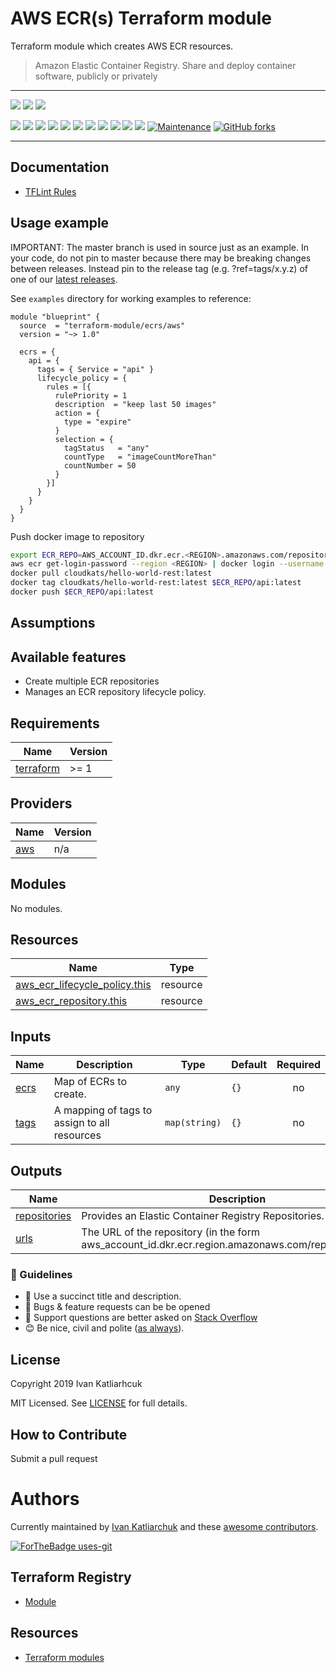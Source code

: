 # AWS ECR(s) Terraform module

Terraform module which creates AWS ECR resources.

> Amazon Elastic Container Registry. Share and deploy container software, publicly or privately

---

![](https://github.com/terraform-aws-modules/terraform-aws-ecr/workflows/release/badge.svg)
![](https://github.com/terraform-aws-modules/terraform-aws-ecr/workflows/commit-check/badge.svg)
![](https://github.com/terraform-aws-modules/terraform-aws-ecr/workflows/labeler/badge.svg)

[![](https://img.shields.io/github/license/terraform-aws-modules/terraform-aws-ecr)](https://github.com/terraform-aws-modules/terraform-aws-ecr)
![](https://img.shields.io/github/v/tag/terraform-aws-modules/terraform-aws-ecr)
![](https://img.shields.io/issues/github/terraform-aws-modules/terraform-aws-ecr)
![](https://img.shields.io/github/issues/terraform-aws-modules/terraform-aws-ecr)
![](https://img.shields.io/github/issues-closed/terraform-aws-modules/terraform-aws-ecr)
[![](https://img.shields.io/github/languages/code-size/terraform-aws-modules/terraform-aws-ecr)](https://github.com/terraform-aws-modules/terraform-aws-ecr)
[![](https://img.shields.io/github/repo-size/terraform-aws-modules/terraform-aws-ecr)](https://github.com/terraform-aws-modules/terraform-aws-ecr)
![](https://img.shields.io/github/languages/top/terraform-aws-modules/terraform-aws-ecr?color=green&logo=terraform&logoColor=blue)
![](https://img.shields.io/github/commit-activity/m/terraform-aws-modules/terraform-aws-ecr)
![](https://img.shields.io/github/contributors/terraform-aws-modules/terraform-aws-ecr)
![](https://img.shields.io/github/last-commit/terraform-aws-modules/terraform-aws-ecr)
[![Maintenance](https://img.shields.io/badge/Maintenu%3F-oui-green.svg)](https://GitHub.com/terraform-aws-modules/terraform-aws-ecr/graphs/commit-activity)
[![GitHub forks](https://img.shields.io/github/forks/terraform-aws-modules/terraform-aws-ecr.svg?style=social&label=Fork)](https://github.com/terraform-aws-modules/terraform-aws-ecr)

---

## Documentation

- [TFLint Rules](https://github.com/terraform-linters/tflint/tree/master/docs/rules)

## Usage example

IMPORTANT: The master branch is used in source just as an example. In your code, do not pin to master because there may be breaking changes between releases. Instead pin to the release tag (e.g. ?ref=tags/x.y.z) of one of our [latest releases](https://github.com/terraform-aws-modules/terraform-aws-ecr/releases).

See `examples` directory for working examples to reference:

```hcl
module "blueprint" {
  source  = "terraform-module/ecrs/aws"
  version = "~> 1.0"

  ecrs = {
    api = {
      tags = { Service = "api" }
      lifecycle_policy = {
        rules = [{
          rulePriority = 1
          description  = "keep last 50 images"
          action = {
            type = "expire"
          }
          selection = {
            tagStatus   = "any"
            countType   = "imageCountMoreThan"
            countNumber = 50
          }
        }]
      }
    }
  }
}
```

Push docker image to repository

```sh
export ECR_REPO=AWS_ACCOUNT_ID.dkr.ecr.<REGION>.amazonaws.com/repositoryName
aws ecr get-login-password --region <REGION> | docker login --username AWS --password-stdin $ECR_REPO
docker pull cloudkats/hello-world-rest:latest
docker tag cloudkats/hello-world-rest:latest $ECR_REPO/api:latest
docker push $ECR_REPO/api:latest
```

## Assumptions

## Available features

- Create multiple ECR repositories
- Manages an ECR repository lifecycle policy.

<!-- BEGINNING OF PRE-COMMIT-TERRAFORM DOCS HOOK -->
## Requirements

| Name | Version |
|------|---------|
| <a name="requirement_terraform"></a> [terraform](#requirement\_terraform) | >= 1 |

## Providers

| Name | Version |
|------|---------|
| <a name="provider_aws"></a> [aws](#provider\_aws) | n/a |

## Modules

No modules.

## Resources

| Name | Type |
|------|------|
| [aws_ecr_lifecycle_policy.this](https://registry.terraform.io/providers/hashicorp/aws/latest/docs/resources/ecr_lifecycle_policy) | resource |
| [aws_ecr_repository.this](https://registry.terraform.io/providers/hashicorp/aws/latest/docs/resources/ecr_repository) | resource |

## Inputs

| Name | Description | Type | Default | Required |
|------|-------------|------|---------|:--------:|
| <a name="input_ecrs"></a> [ecrs](#input\_ecrs) | Map of ECRs to create. | `any` | `{}` | no |
| <a name="input_tags"></a> [tags](#input\_tags) | A mapping of tags to assign to all resources | `map(string)` | `{}` | no |

## Outputs

| Name | Description |
|------|-------------|
| <a name="output_repositories"></a> [repositories](#output\_repositories) | Provides an Elastic Container Registry Repositories. |
| <a name="output_urls"></a> [urls](#output\_urls) | The URL of the repository (in the form aws\_account\_id.dkr.ecr.region.amazonaws.com/repositoryName). |
<!-- END OF PRE-COMMIT-TERRAFORM DOCS HOOK -->


### :memo: Guidelines

 - :memo: Use a succinct title and description.
 - :bug: Bugs & feature requests can be be opened
 - :signal_strength: Support questions are better asked on [Stack Overflow](https://stackoverflow.com/)
 - :blush: Be nice, civil and polite ([as always](http://contributor-covenant.org/version/1/4/)).

## License

Copyright 2019 Ivan Katliarhcuk

MIT Licensed. See [LICENSE](./LICENSE) for full details.

## How to Contribute

Submit a pull request

# Authors

Currently maintained by [Ivan Katliarchuk](https://github.com/ivankatliarchuk) and these [awesome contributors](https://github.com/terraform-aws-modules/terraform-aws-ecr/graphs/contributors).

[![ForTheBadge uses-git](http://ForTheBadge.com/images/badges/uses-git.svg)](https://GitHub.com/)

## Terraform Registry

- [Module](https://registry.terraform.io/modules/terraform-module/ecrs/aws)

## Resources

- [Terraform modules](https://registry.terraform.io/namespaces/terraform-module)
